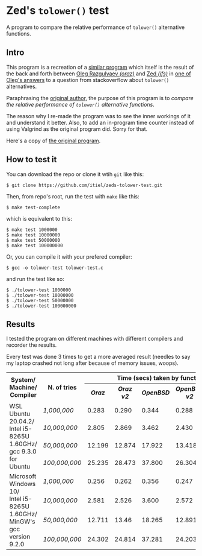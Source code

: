[//]: # (Author: Itiel Lopez - itiel@soyitiel.com)
[//]: # (Created: 18/08/2021)

# Zed's `tolower()` test

A program to compare the relative performance of `tolower()` alternative functions.

## Intro

This program is a recreation of a [similar program](https://gist.github.com/zed/370497) which itself is the result of the back and forth between [Oleg Razgulyaev *(oraz)*](https://stackoverflow.com/users/2153550/oleg-razgulyaev) and [Zed *(jfs)*](https://stackoverflow.com/users/4279/jfs) in [one of Oleg's answers](https://stackoverflow.com/a/2661917/2167133) to a question from stackoverflow about `tolower()` alternatives. 

Paraphrasing the [original author](https://gist.github.com/zed), the purpose of this program is to *compare the relative performance of `tolower()` alternative functions*.

The reason why I re-made the program was to see the inner workings of it and understand it better. Also, to add an in-program time counter instead of using Valgrind as the original program did. Sorry for that.

Here's a copy of [the original program](/zeds_test.c).

## How to test it

You can download the repo or clone it wtih `git` like this:

    $ git clone https://github.com/itiel/zeds-tolower-test.git

Then, from repo's root, run the test with `make` like this:
    
    $ make test-complete

which is equivalent to this:

    $ make test 1000000
    $ make test 10000000
    $ make test 50000000
    $ make test 100000000

Or, you can compile it with your prefered compiler:

    $ gcc -o tolower-test tolower-test.c 

and run the test like so:

    $ ./tolower-test 1000000
    $ ./tolower-test 10000000
    $ ./tolower-test 50000000
    $ ./tolower-test 100000000

## Results

I tested the program on different machines with different compilers and recorder the results.

Every test was done 3 times to get a more averaged result (needles to say my laptop crashed not long after because of memory issues, woops).

<table>
    <tr>
        <th rowspan="2">
            System/<br>
            Machine/<br>
            Compiler
        </th>
        <th rowspan="2">N. of tries</th>
        <th colspan="5">Time (secs) taken by function</th>
    </tr>
    <tr>
        <th><i>Oraz</i></th>
        <th><i>Oraz v2</i></th>
        <th><i>OpenBSD</i></th>
        <th><i>OpenBSD v2</i></th>
        <th><i>ctype</i></th>
    </tr>
    <tr>
        <td rowspan="4">
            WSL Ubuntu 20.04.2/<br>
            Intel i5-8265U 1.60GHz/<br>
            gcc 9.3.0 for Ubuntu
        </td>
        <td><i>1,000,000</i></td>
        <td>0.283</td>
        <td>0.290</td>
        <td>0.344</td>
        <td>0.288</td>
        <td>0.392</td>
    </tr>
    <tr>
        <td><i>10,000,000</i></td>
        <td>2.805</td>
        <td>2.869</td>
        <td>3.462</td>
        <td>2.430</td>
        <td>3.779</td>
    </tr>
    <tr>
        <td><i>50,000,000</i></td>
        <td>12.199</td>
        <td>12.874</td>
        <td>17.922</td>
        <td>13.418</td>
        <td>19.151</td>
    </tr>
    <tr>
        <td><i>100,000,000</i></td>
        <td>25.235</td>
        <td>28.473</td>
        <td>37.800</td>
        <td>26.304</td>
        <td>36.884</td>
    </tr><tr>
        <td rowspan="4">
            Microsoft Windows 10/<br>
            Intel i5-8265U 1.60GHz/<br>
            MinGW's gcc version 9.2.0
        </td>
        <td><i>1,000,000</i></td>
        <td>0.256</td>
        <td>0.262</td>
        <td>0.356</td>
        <td>0.247</td>
        <td>2.689</td>
    </tr>
    <tr>
        <td><i>10,000,000</i></td>
        <td>2.581</td>
        <td>2.526</td>
        <td>3.600</td>
        <td>2.572</td>
        <td>26.759</td>
    </tr>
    <tr>
        <td><i>50,000,000</i></td>
        <td>12.711</td>
        <td>13.46</td>
        <td>18.265</td>
        <td>12.891</td>
        <td>128.633</td>
    </tr>
    <tr>
        <td><i>100,000,000</i></td>
        <td>24.302</td>
        <td>24.814</td>
        <td>37.281</td>
        <td>24.203</td>
        <td>258.338</td>
    </tr>
</table>